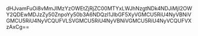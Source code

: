 dHJvamFuOi8vMmJlMzYzOWEtZjRjZC00MTYxLWJhNzgtNDk4NDJiMjI2OWY2QDEwMDJzZy50ZnpoYy50b3A6NDQzI1JlbGF5XyVGMCU5RiU4NyVBNiVGMCU5RiU4NyVCQUFVLSVGMCU5RiU4NyVBNiVGMCU5RiU4NyVCQUFVXzAxCg==